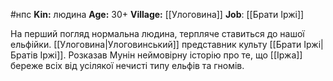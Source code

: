 #нпс
**Kin:** людина
**Age:** 30+
**Village:** [[Улоговина]]
**Job**: [[Брати Іржі]]

На перший погляд нормальна людина, терпляче ставиться до нашої ельфійки.
[[Улоговина|Улоговинський]] представник культу [[Брати Іржі|Братів Іржі]].  Розказав Мунін неймовірну історію про те, що [[Іржа]] береже всіх від усілякої нечисті типу ельфів та гномів.